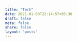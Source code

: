 ```yaml
---
title: "Tech"
date: 2021-01-03T22:14:57+05:30
draft: false
meta: false
share: false
layout: "posts"
---
```


